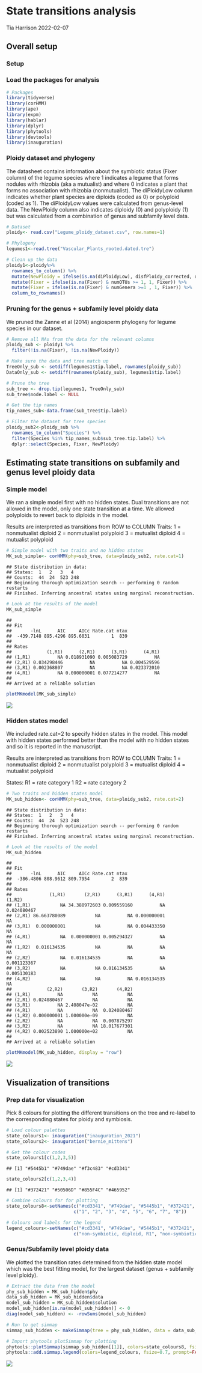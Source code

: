 State transitions analysis
================
Tia Harrison
2022-02-07

## Overall setup

### Setup

### Load the packages for analysis

``` r
# Packages 
library(tidyverse)
library(corHMM)
library(ape)
library(expm)
library(hablar)
library(dplyr)
library(phytools)
library(devtools)
library(inauguration)
```

### Ploidy dataset and phylogeny

The datasheet contains information about the symbiotic status (Fixer
column) of the legume species where 1 indicates a legume that forms
nodules with rhizobia (aka a mutualist) and where 0 indicates a plant
that forms no association with rhizobia (nonmutualist). The diPloidyLow
column indicates whether plant species are diploids (coded as 0) or
polyploid (coded as 1). The diPloidyLow values were calculated from
genus-level data. The NewPloidy column also indicates diploidy (0) and
polyploidy (1) but was calculated from a combination of genus and
subfamily level data.

``` r
# Dataset 
ploidy<- read.csv("Legume_ploidy_dataset.csv", row.names=1)

# Phylogeny 
legumes1<-read.tree("Vascular_Plants_rooted.dated.tre")

# Clean up the data 
ploidy1<-ploidy%>%
  rownames_to_column() %>%
  mutate(NewPloidy = ifelse(is.na(diPloidyLow), disfPloidy_corrected, diPloidyLow)) %>%
  mutate(Fixer = ifelse(is.na(Fixer) & numOTUs >= 1, 1, Fixer)) %>%
  mutate(Fixer = ifelse(is.na(Fixer) & numGenera >=1 , 1, Fixer)) %>%
  column_to_rownames()
```

### Pruning for the genus + subfamily level ploidy data

We pruned the Zanne et al (2014) angiosperm phylogeny for legume species
in our dataset.

``` r
# Remove all NAs from the data for the relevant columns 
ploidy_sub <- ploidy1 %>% 
  filter(!is.na(Fixer), !is.na(NewPloidy))

# Make sure the data and tree match up 
TreeOnly_sub <- setdiff(legumes1$tip.label, rownames(ploidy_sub))
DataOnly_sub <- setdiff(rownames(ploidy_sub), legumes1$tip.label)

# Prune the tree 
sub_tree <- drop.tip(legumes1, TreeOnly_sub)
sub_tree$node.label <- NULL

# Get the tip names 
tip_names_sub<-data.frame(sub_tree$tip.label)

# Filter the dataset for tree species 
ploidy_sub2<-ploidy_sub %>%
  rownames_to_column("Species") %>%
  filter(Species %in% tip_names_sub$sub_tree.tip.label) %>%
  dplyr::select(Species, Fixer, NewPloidy)
```

## Estimating state transitions on subfamily and genus level ploidy data

### Simple model

We ran a simple model first with no hidden states. Dual transitions are
not allowed in the model, only one state transition at a time. We
allowed polyploids to revert back to diploids in the model.

Results are interpreted as transitions from ROW to COLUMN Traits: 1 =
nonmutualist diploid 2 = nonmutualist polyploid 3 = mutualist diploid 4
= mutualist polyploid

``` r
# Simple model with two traits and no hidden states 
MK_sub_simple<- corHMM(phy=sub_tree, data=ploidy_sub2, rate.cat=1)
```

    ## State distribution in data:
    ## States:  1   2   3   4   
    ## Counts:  44  24  523 248 
    ## Beginning thorough optimization search -- performing 0 random restarts 
    ## Finished. Inferring ancestral states using marginal reconstruction.

``` r
# Look at the results of the model 
MK_sub_simple
```

    ## 
    ## Fit
    ##       -lnL      AIC     AICc Rate.cat ntax
    ##  -439.7148 895.4296 895.6031        1  839
    ## 
    ## Rates
    ##             (1,R1)      (2,R1)      (3,R1)      (4,R1)
    ## (1,R1)          NA 0.018931090 0.005083729          NA
    ## (2,R1) 0.034298446          NA          NA 0.004529596
    ## (3,R1) 0.002368807          NA          NA 0.023372010
    ## (4,R1)          NA 0.000000001 0.077214277          NA
    ## 
    ## Arrived at a reliable solution

``` r
plotMKmodel(MK_sub_simple)
```

![](State_transitions_analysis_files/figure-gfm/simple%20model-1.png)<!-- -->

### Hidden states model

We included rate.cat=2 to specify hidden states in the model. This model
with hidden states performed better than the model with no hidden states
and so it is reported in the manuscript.

Results are interpreted as transitions from ROW to COLUMN Traits: 1 =
nonmutualist diploid 2 = nonmutualist polyploid 3 = mutualist diploid 4
= mutualist polyploid

States: R1 = rate category 1 R2 = rate category 2

``` r
# Two traits and hidden states model 
MK_sub_hidden<- corHMM(phy=sub_tree, data=ploidy_sub2, rate.cat=2)
```

    ## State distribution in data:
    ## States:  1   2   3   4   
    ## Counts:  44  24  523 248 
    ## Beginning thorough optimization search -- performing 0 random restarts 
    ## Finished. Inferring ancestral states using marginal reconstruction.

``` r
# Look at the results of the model 
MK_sub_hidden
```

    ## 
    ## Fit
    ##       -lnL      AIC     AICc Rate.cat ntax
    ##  -386.4806 808.9612 809.7954        2  839
    ## 
    ## Rates
    ##              (1,R1)       (2,R1)      (3,R1)      (4,R1)      (1,R2)
    ## (1,R1)           NA 34.388972603 0.009559160          NA 0.024080467
    ## (2,R1) 86.663780089           NA          NA 0.000000001          NA
    ## (3,R1)  0.000000001           NA          NA 0.004433350          NA
    ## (4,R1)           NA  0.000000001 0.005294327          NA          NA
    ## (1,R2)  0.016134535           NA          NA          NA          NA
    ## (2,R2)           NA  0.016134535          NA          NA 0.001123367
    ## (3,R2)           NA           NA 0.016134535          NA 0.005130183
    ## (4,R2)           NA           NA          NA 0.016134535          NA
    ##             (2,R2)       (3,R2)       (4,R2)
    ## (1,R1)          NA           NA           NA
    ## (2,R1) 0.024080467           NA           NA
    ## (3,R1)          NA 2.408047e-02           NA
    ## (4,R1)          NA           NA  0.024080467
    ## (1,R2) 0.000000001 1.000000e-09           NA
    ## (2,R2)          NA           NA  0.007875297
    ## (3,R2)          NA           NA 18.017677301
    ## (4,R2) 0.002523890 1.000000e+02           NA
    ## 
    ## Arrived at a reliable solution

``` r
plotMKmodel(MK_sub_hidden, display = "row")
```

![](State_transitions_analysis_files/figure-gfm/hidden%20model-1.png)<!-- -->

## Visualization of transitions

### Prep data for visualization

Pick 8 colours for plotting the different transitions on the tree and
re-label to the corresponding states for ploidy and symbiosis.

``` r
# Load colour palettes 
state_colours1<- inauguration("inauguration_2021")
state_colours2<- inauguration("bernie_mittens")

# Get the colour codes 
state_colours1[c(1,2,3,5)]
```

    ## [1] "#5445b1" "#749dae" "#f3c483" "#cd3341"

``` r
state_colours2[c(1,2,3,4)]
```

    ## [1] "#372421" "#50506D" "#855F4C" "#465952"

``` r
# Combine colours for for plotting 
state_colours8<-setNames(c("#cd3341", "#749dae", "#5445b1", "#372421", "#50506D", "#465952", "#f3c483", "#855F4C"),
                         c("1", "2", "3", "4", "5", "6", "7", "8")) 

# Colours and labels for the legend
legend_colours<-setNames(c("#cd3341", "#749dae", "#5445b1", "#372421", "#50506D", "#465952", "#f3c483", "#855F4C"),
                         c("non-symbiotic, diploid, R1", "non-symbiotic, polyploid, R1", "symbiotic, diploid, R1", "symbiotic, polyploid, R1", "non-symbiotic, diploid, R2", "non-symbiotic, polyploid, R2", "symbiotic, diploid, R2", "symbiotic, polyploid, R2")) 
```

### Genus/Subfamily level ploidy data

We plotted the transition rates determined from the hidden state model
which was the best fitting model, for the largest dataset (genus +
subfamily level ploidy).

``` r
# Extract the data from the model 
phy_sub_hidden = MK_sub_hidden$phy
data_sub_hidden = MK_sub_hidden$data
model_sub_hidden = MK_sub_hidden$solution
model_sub_hidden[is.na(model_sub_hidden)] <- 0
diag(model_sub_hidden) <- -rowSums(model_sub_hidden)

# Run to get simmap 
simmap_sub_hidden <- makeSimmap(tree = phy_sub_hidden, data = data_sub_hidden, model = model_sub_hidden, rate.cat = 2)

# Import phytools plotSimmap for plotting
phytools::plotSimmap(simmap_sub_hidden[[1]], colors=state_colours8, fsize = 0.05, type="fan")
phytools::add.simmap.legend(colors=legend_colours, fsize=0.7, prompt=FALSE, x=-120, y=70, vertical=TRUE)
```

![](State_transitions_analysis_files/figure-gfm/plot-1.png)<!-- -->
